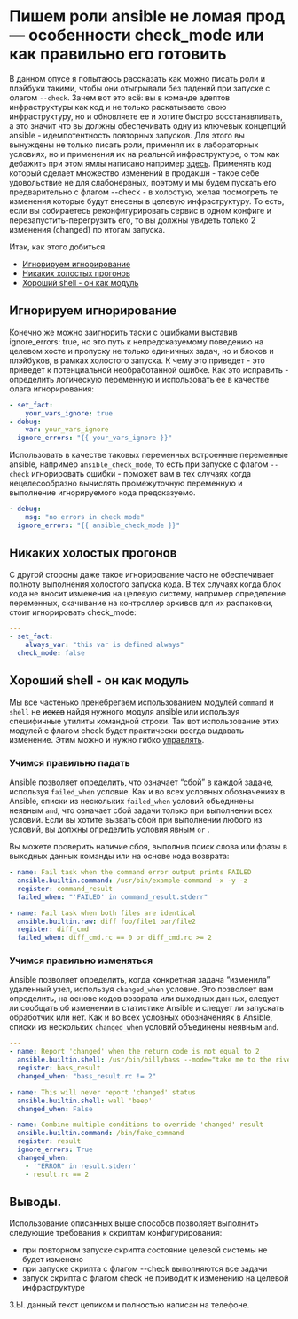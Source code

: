# Пишем роли ansible не ломая прод — особенности check_mode или как правильно его готовить
В данном опусе я попытаюсь рассказать как можно писать роли и плэйбуки такими, чтобы они отыгрывали без падений при запуске с флагом `--check`. Зачем вот это всё: вы в команде адептов инфраструктуры как код и не только раскатываете свою инфраструктуру, но и обновляете ее и хотите быстро восстанавливать, а это значит что вы должны обеспечивать одну из ключевых концепций ansible - идемпотентность повторных запусков. Для этого вы вынуждены не только писать роли, применяя их в лабораторных условиях, но и применения их на реальной инфраструктуре, о том как дебажить при этом ямлы написано например [здесь](https://habr.com/ru/articles/745328/). Применять код который сделает множество изменений в продакшн - такое себе удовольствие не для слабонервных, поэтому и мы будем пускать его предварительно с флагом --check - в холостую, желая посмотреть те изменения которые будут внесены в целевую инфраструктуру. То есть, если вы собираетесь реконфигурировать сервис в одном конфиге и перезапустить-перегрузить его, то вы должны увидеть только 2 изменения (changed) по итогам запуска.

Итак, как этого добиться.

* [Игнорируем игнорирование](#notignore)
* [Никаких холостых прогонов](#check)
* [Хороший shell - он как модуль](#fcwhen)

## Игнорируем игнорирование

Конечно же можно заигнорить таски с ошибками выставив ignore\_errors: true, но это путь к непредсказуемому поведению на целевом хосте и пропуску не только единичных задач, но и блоков и плэйбуков, в рамках холостого запуска. К чему это приведет - это приведет к потенциальной необработанной ошибке. Как это исправить - определить логическую переменную и использовать ее в качестве флага игнорирования:

```yaml
- set_fact:
    your_vars_ignore: true
- debug:
    var: your_vars_ignore
  ignore_errors: "{{ your_vars_ignore }}"

```

Использовать в качестве таковых переменных встроенные переменные ansible, например `ansible_check_mode`, то есть при запуске с флагом `--check` игнорировать ошибки - поможет вам в тех случаях когда нецелесообразно вычислять промежуточную переменную и выполнение игнорируемого кода предсказуемо.

```yaml
- debug:
    msg: "no errors in check mode"
  ignore_errors: "{{ ansible_check_mode }}"
```

## Никаких холостых прогонов

С другой стороны даже такое игнорирование часто не обеспечивает полноту выполнения холостого запуска кода. В тех случаях когда блок кода не вносит изменения на целевую систему, например определение переменных, скачивание на контроллер архивов для их распаковки, стоит игнорировать check\_mode:

```yaml
---
- set_fact:
    always_var: "this var is defined always"
  check_mode: false
```

## Хороший shell - он как модуль

Мы все частенько пренебрегаем использованием модулей `command` и `shell` не ~~искав~~ найдя нужного модуля ansible или используя специфичные утилиты командной строки. Так вот использование этих модулей с флагом check будет практически всегда выдавать изменение. Этим можно и нужно гибко [управлять](https://docs.ansible.com/ansible/latest/playbook_guide/playbooks_error_handling.html).

### Учимся правильно падать

Ansible позволяет определить, что означает “сбой” в каждой задаче, используя `failed_when` условие. Как и во всех условных обозначениях в Ansible, списки из нескольких `failed_when` условий объединены неявным `and`, что означает сбой задачи только при выполнении всех условий. Если вы хотите вызвать сбой при выполнении любого из условий, вы должны определить условия явным `or` .

Вы можете проверить наличие сбоя, выполнив поиск слова или фразы в выходных данных команды или на основе кода возврата:

```yaml
- name: Fail task when the command error output prints FAILED
  ansible.builtin.command: /usr/bin/example-command -x -y -z
  register: command_result
  failed_when: "'FAILED' in command_result.stderr"

- name: Fail task when both files are identical
  ansible.builtin.raw: diff foo/file1 bar/file2
  register: diff_cmd
  failed_when: diff_cmd.rc == 0 or diff_cmd.rc >= 2
```

### Учимся правильно изменяться

Ansible позволяет определить, когда конкретная задача “изменила” удаленный узел, используя `changed_when` условие. Это позволяет вам определить, на основе кодов возврата или выходных данных, следует ли сообщать об изменении в статистике Ansible и следует ли запускать обработчик или нет. Как и во всех условных обозначениях в Ansible, списки из нескольких `changed_when` условий объединены неявным `and`.        

```yaml
---
- name: Report 'changed' when the return code is not equal to 2
  ansible.builtin.shell: /usr/bin/billybass --mode="take me to the river"
  register: bass_result
  changed_when: "bass_result.rc != 2"

- name: This will never report 'changed' status
  ansible.builtin.shell: wall 'beep'
  changed_when: False

- name: Combine multiple conditions to override 'changed' result
  ansible.builtin.command: /bin/fake_command
  register: result
  ignore_errors: True
  changed_when:
    - '"ERROR" in result.stderr'
    - result.rc == 2
```

## Выводы.

Использование описанных выше способов позволяет выполнить следующие требования к скриптам конфигурирования:

* при повторном запуске скрипта состояние целевой системы не будет изменено
* при запуске скрипта с флагом --check выполняются все задачи
* запуск скрипта с флагом check не приводит к изменению на целевой инфраструктуре

З.Ы. данный текст целиком и полностью написан на телефоне.